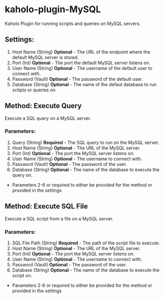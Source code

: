 # kaholo-plugin-MySQL
Kaholo Plugin for running scripts and queries on MySQL servers.

## Settings:
1. Host Name (String) **Optional** - The URL of the endpoint where the default MySQL server is stored.
2. Port (Int) **Optional** - The port the default MySQL server listens on.
3. User Name (String) **Optional** - The username of the default user to connect with.
4. Password (Vault) **Optional** - The password of the default user.
5. Database (String) **Optional** - The name of the defaut database to run sctipts or queries on.

## Method: Execute Query
Execute a SQL query on a MySQL server.

### Parameters:
1. Query (String) **Required** - The SQL query to run on the MySQL server.
2. Host Name (String) **Optional** - The URL of the MySQL server.
3. Port (Int) **Optional** - The port the MySQL server listens on.
4. User Name (String) **Optional** - The username to connect with.
5. Password (Vault) **Optional** - The password of the user.
6. Database (String) **Optional** - The name of the database to execute the query on.

* Parameters 2-6 or required to either be provided for the method or provided in the settings

## Method: Execute SQL File
Execute a SQL script from a file on a MySQL server.

### Parameters:
1. SQL File Path (String) **Required** - The path of the script file to execute.
2. Host Name (String) **Optional** - The URL of the MySQL server.
3. Port (Int) **Optional** - The port the MySQL server listens on.
4. User Name (String) **Optional** - The username to connect with.
5. Password (Vault) **Optional** - The password of the user.
6. Database (String) **Optional** - The name of the database to execute the script on.

* Parameters 2-6 or required to either be provided for the method or provided in the settings

